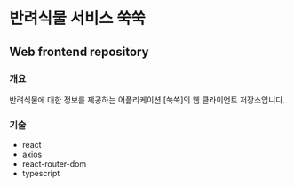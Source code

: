 # 반려식물 서비스 쑥쑥

## Web frontend repository

### 개요

반려식물에 대한 정보를 제공하는 어플리케이션 [쑥쑥]의 웹 클라이언트 저장소입니다.

### 기술

- react
- axios
- react-router-dom
- typescript
